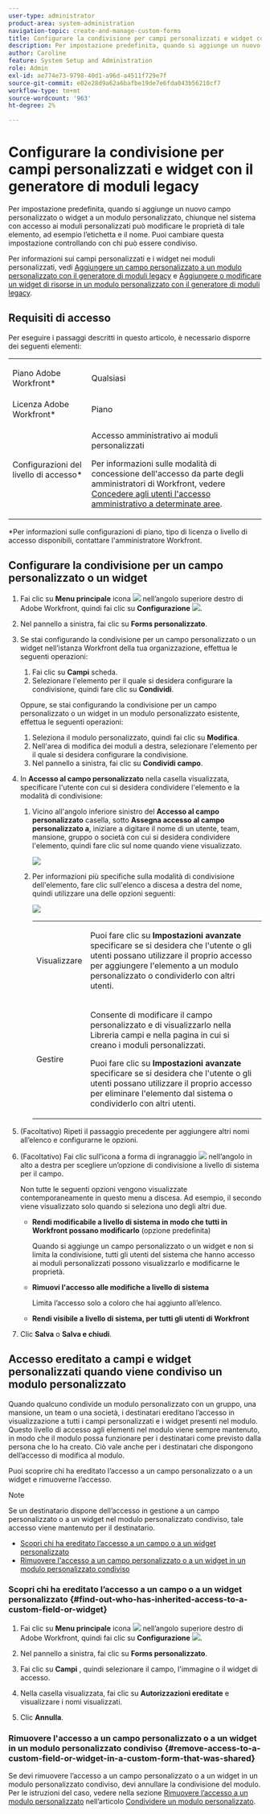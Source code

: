 ```yaml
---
user-type: administrator
product-area: system-administration
navigation-topic: create-and-manage-custom-forms
title: Configurare la condivisione per campi personalizzati e widget con il generatore di moduli legacy
description: Per impostazione predefinita, quando si aggiunge un nuovo campo personalizzato o widget a un modulo personalizzato, chiunque nel sistema con accesso ai moduli personalizzati può modificare le proprietà di tale elemento, ad esempio l’etichetta e il nome. Puoi cambiare questa impostazione controllando con chi può essere condiviso.
author: Caroline
feature: System Setup and Administration
role: Admin
exl-id: ae774e73-9798-40d1-a96d-a4511f729e7f
source-git-commit: e02e28d9a62a6bafbe19de7e6fda043b56210cf7
workflow-type: tm+mt
source-wordcount: '963'
ht-degree: 2%

---
```


# Configurare la condivisione per campi personalizzati e widget con il generatore di moduli legacy

Per impostazione predefinita, quando si aggiunge un nuovo campo personalizzato o widget a un modulo personalizzato, chiunque nel sistema con accesso ai moduli personalizzati può modificare le proprietà di tale elemento, ad esempio l’etichetta e il nome. Puoi cambiare questa impostazione controllando con chi può essere condiviso.

Per informazioni sui campi personalizzati e i widget nei moduli personalizzati, vedi [Aggiungere un campo personalizzato a un modulo personalizzato con il generatore di moduli legacy](../../../administration-and-setup/customize-workfront/create-manage-custom-forms/add-a-custom-field-to-a-custom-form.md) e [Aggiungere o modificare un widget di risorse in un modulo personalizzato con il generatore di moduli legacy](../../../administration-and-setup/customize-workfront/create-manage-custom-forms/add-widget-or-edit-its-properties-in-a-custom-form.md).

## Requisiti di accesso

Per eseguire i passaggi descritti in questo articolo, è necessario disporre dei seguenti elementi:

<table style="table-layout:auto"> 
 <col> 
 <col> 
 <tbody> 
  <tr data-mc-conditions=""> 
   <td role="rowheader"> <p>Piano Adobe Workfront*</p> </td> 
   <td>Qualsiasi</td> 
  </tr> 
  <tr> 
   <td role="rowheader">Licenza Adobe Workfront*</td> 
   <td>Piano</td> 
  </tr> 
  <tr data-mc-conditions=""> 
   <td role="rowheader">Configurazioni del livello di accesso*</td> 
   <td> <p>Accesso amministrativo ai moduli personalizzati</p> <p>Per informazioni sulle modalità di concessione dell'accesso da parte degli amministratori di Workfront, vedere <a href="../../../administration-and-setup/add-users/configure-and-grant-access/grant-users-admin-access-certain-areas.md" class="MCXref xref">Concedere agli utenti l'accesso amministrativo a determinate aree</a>.</p> </td> 
  </tr> 
 </tbody> 
</table>

&#42;Per informazioni sulle configurazioni di piano, tipo di licenza o livello di accesso disponibili, contattare l&#39;amministratore Workfront.

## Configurare la condivisione per un campo personalizzato o un widget

1. Fai clic su **Menu principale** icona ![](assets/main-menu-icon.png) nell’angolo superiore destro di Adobe Workfront, quindi fai clic su **Configurazione** ![](assets/gear-icon-settings.png).

1. Nel pannello a sinistra, fai clic su **Forms personalizzato**.
1. Se stai configurando la condivisione per un campo personalizzato o un widget nell’istanza Workfront della tua organizzazione, effettua le seguenti operazioni:

   1. Fai clic su **Campi** scheda.
   1. Selezionare l&#39;elemento per il quale si desidera configurare la condivisione, quindi fare clic su **Condividi**.

   Oppure, se stai configurando la condivisione per un campo personalizzato o un widget in un modulo personalizzato esistente, effettua le seguenti operazioni:

   1. Seleziona il modulo personalizzato, quindi fai clic su **Modifica**.
   1. Nell&#39;area di modifica dei moduli a destra, selezionare l&#39;elemento per il quale si desidera configurare la condivisione.
   1. Nel pannello a sinistra, fai clic su **Condividi campo**.


1. In **Accesso al campo personalizzato** nella casella visualizzata, specificare l&#39;utente con cui si desidera condividere l&#39;elemento e la modalità di condivisione:

   1. Vicino all&#39;angolo inferiore sinistro del **Accesso al campo personalizzato** casella, sotto **Assegna accesso al campo personalizzato a**, iniziare a digitare il nome di un utente, team, mansione, gruppo o società con cui si desidera condividere l&#39;elemento, quindi fare clic sul nome quando viene visualizzato.

      ![](assets/share-field-give-access-to.jpg)

   1. Per informazioni più specifiche sulla modalità di condivisione dell&#39;elemento, fare clic sull&#39;elenco a discesa a destra del nome, quindi utilizzare una delle opzioni seguenti:

      ![](assets/share-field-view-mng-options.jpg)

      <table style="table-layout:auto"> 
       <col> 
       <col> 
       <tbody> 
        <tr> 
         <td role="rowheader">Visualizzare</td> 
         <td> <p>Puoi fare clic su <strong>Impostazioni avanzate</strong> specificare se si desidera che l'utente o gli utenti possano utilizzare il proprio accesso per aggiungere l'elemento a un modulo personalizzato o condividerlo con altri utenti.</p> </td> 
        </tr> 
        <tr> 
         <td role="rowheader">Gestire</td> 
         <td> <p>Consente di modificare il campo personalizzato e di visualizzarlo nella Libreria campi e nella pagina in cui si creano i moduli personalizzati.</p> <p>Puoi fare clic su <strong>Impostazioni avanzate</strong> specificare se si desidera che l'utente o gli utenti possano utilizzare il proprio accesso per eliminare l'elemento dal sistema o condividerlo con altri utenti.</p> </td> 
        </tr> 
       </tbody> 
      </table>

1. (Facoltativo) Ripeti il passaggio precedente per aggiungere altri nomi all’elenco e configurarne le opzioni.
1. (Facoltativo) Fai clic sull’icona a forma di ingranaggio ![](assets/gear-icon-settings.png) nell’angolo in alto a destra per scegliere un’opzione di condivisione a livello di sistema per il campo.

   Non tutte le seguenti opzioni vengono visualizzate contemporaneamente in questo menu a discesa. Ad esempio, il secondo viene visualizzato solo quando si seleziona uno degli altri due.

   * **Rendi modificabile a livello di sistema in modo che tutti in Workfront possano modificarlo** (opzione predefinita)

      Quando si aggiunge un campo personalizzato o un widget e non si limita la condivisione, tutti gli utenti del sistema che hanno accesso ai moduli personalizzati possono visualizzarlo e modificarne le proprietà.

   * **Rimuovi l&#39;accesso alle modifiche a livello di sistema**

      Limita l’accesso solo a coloro che hai aggiunto all’elenco.

   * **Rendi visibile a livello di sistema, per tutti gli utenti di Workfront**

1. Clic **Salva** o **Salva e chiudi**.

## Accesso ereditato a campi e widget personalizzati quando viene condiviso un modulo personalizzato

Quando qualcuno condivide un modulo personalizzato con un gruppo, una mansione, un team o una società, i destinatari ereditano l’accesso in visualizzazione a tutti i campi personalizzati e i widget presenti nel modulo. Questo livello di accesso agli elementi nel modulo viene sempre mantenuto, in modo che il modulo possa funzionare per i destinatari come previsto dalla persona che lo ha creato. Ciò vale anche per i destinatari che dispongono dell’accesso di modifica al modulo.

Puoi scoprire chi ha ereditato l’accesso a un campo personalizzato o a un widget e rimuoverne l’accesso.

>[!NOTE]
>
>Se un destinatario dispone dell’accesso in gestione a un campo personalizzato o a un widget nel modulo personalizzato condiviso, tale accesso viene mantenuto per il destinatario.

* [Scopri chi ha ereditato l’accesso a un campo o a un widget personalizzato](#find-out-who-has-inherited-access-to-a-custom-field-or-widget)
* [Rimuovere l&#39;accesso a un campo personalizzato o a un widget in un modulo personalizzato condiviso](#remove-access-to-a-custom-field-or-widget-in-a-custom-form-that-was-shared)

### Scopri chi ha ereditato l’accesso a un campo o a un widget personalizzato {#find-out-who-has-inherited-access-to-a-custom-field-or-widget}

1. Fai clic su **Menu principale** icona ![](assets/main-menu-icon.png) nell’angolo superiore destro di Adobe Workfront, quindi fai clic su **Configurazione** ![](assets/gear-icon-settings.png).

1. Nel pannello a sinistra, fai clic su **Forms personalizzato**.
1. Fai clic su **Campi** , quindi selezionare il campo, l&#39;immagine o il widget di accesso.
1. Nella casella visualizzata, fai clic su **Autorizzazioni ereditate** e visualizzare i nomi visualizzati.
1. Clic **Annulla**.

### Rimuovere l&#39;accesso a un campo personalizzato o a un widget in un modulo personalizzato condiviso {#remove-access-to-a-custom-field-or-widget-in-a-custom-form-that-was-shared}

Se devi rimuovere l’accesso a un campo personalizzato o a un widget in un modulo personalizzato condiviso, devi annullare la condivisione del modulo. Per le istruzioni del caso, vedere nella sezione [Rimuovere l’accesso a un modulo personalizzato](../../../administration-and-setup/customize-workfront/create-manage-custom-forms/share-access-to-a-custom-form.md#unshare) nell’articolo [Condividere un modulo personalizzato](../../../administration-and-setup/customize-workfront/create-manage-custom-forms/share-access-to-a-custom-form.md).
